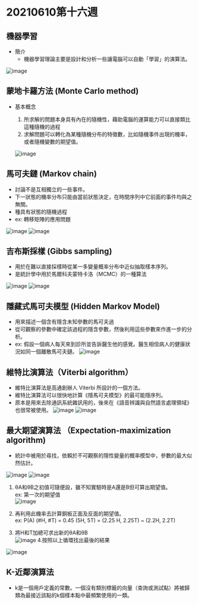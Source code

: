 # 20210610第十六週
## 機器學習
* 簡介
  * 機器學習理論主要是設計和分析一些讓電腦可以自動「學習」的演算法。

![image](https://user-images.githubusercontent.com/62127656/121537026-24d64900-ca36-11eb-9ea3-5abb4ae49416.png)

## 蒙地卡羅方法 (Monte Carlo method)
* 基本概念
  1. 所求解的問題本身具有內在的隨機性，藉助電腦的運算能力可以直接類比這種隨機的過程
  2. 求解問題可以轉化為某種隨機分布的特徵數，比如隨機事件出現的機率，或者隨機變數的期望值。
  
  ![image](https://user-images.githubusercontent.com/62127656/121537551-9b734680-ca36-11eb-832a-6d5e5c0a966e.png)
## 馬可夫鏈 (Markov chain)
* 討論不是互相獨立的一些事件。
* 下一狀態的機率分布只能由當前狀態決定，在時間序列中它前面的事件均與之無關。
* 種具有狀態的隨機過程
* ex: 轉移矩陣的應用問題
 
![image](https://user-images.githubusercontent.com/62127656/121540325-fad25600-ca38-11eb-8fd8-a894c306c0e3.png)
![image](https://user-images.githubusercontent.com/62127656/121545085-c791c600-ca3c-11eb-978e-5049c6b15e41.png)
## 吉布斯採樣 (Gibbs sampling)
* 用於在難以直接採樣時從某一多變量概率分布中近似抽取樣本序列。
* 是統計學中用於馬爾科夫蒙特卡洛（MCMC）的一種算法
 
 ![image](https://user-images.githubusercontent.com/62127656/121542363-acbe5200-ca3a-11eb-8d99-8eb8b2f171e5.png)
 ![image](https://user-images.githubusercontent.com/62127656/121545009-b8127d00-ca3c-11eb-8f8a-6a8d3fe4f798.png)
## 隱藏式馬可夫模型 (Hidden Markov Model)
* 用來描述一個含有隱含未知參數的馬可夫過
* 從可觀察的參數中確定該過程的隱含參數，然後利用這些參數來作進一步的分析。
* ex: 假設一個病人每天來到診所並告訴醫生他的感覺。醫生相信病人的健康狀況如同一個離散馬可夫鏈。
 ![image](https://user-images.githubusercontent.com/62127656/121543360-6f0df900-ca3b-11eb-9c69-6c2b090e528a.png)
## 維特比演算法（Viterbi algorithm）
* 維特比演算法是高通創辦人 Viterbi 所設計的一個方法。
* 維特比演算法可以很快地計算《隱馬可夫模型》的最可能隱序列。
* 原本是用來去除通訊系統雜訊用的，後來在《語音辨識與自然語言處理領域》也很常被使用。
![image](https://user-images.githubusercontent.com/62127656/121547168-7a165880-ca3e-11eb-9a1b-31606acf875c.png)
![image](https://user-images.githubusercontent.com/62127656/121559857-8f44b480-ca49-11eb-94b8-11767b19aa8a.png)
## 最大期望演算法  （Expectation-maximization algorithm)
*  統計中被用於尋找，依賴於不可觀察的隱性變量的概率模型中，參數的最大似然估計。
  
![image](https://user-images.githubusercontent.com/62127656/121550520-64566280-ca41-11eb-8ced-a640c3b8840c.png)
![image](https://user-images.githubusercontent.com/62127656/121550664-80f29a80-ca41-11eb-8ed8-85a343e6d921.png)
1. θA和θB之初值可隨便設，雖不知實驗時是A還是B但可算出期望值。<br>
   ex: 第一次的期望值  
![image](https://user-images.githubusercontent.com/62127656/121556717-b352c680-ca46-11eb-9436-b69b6baedd21.png)

2. 再利用此機率去計算銅板正面及反面的期望值。<br>
ex: P(A) (#H, #T) = 0.45 (5H, 5T) = (2.25 H, 2.25T) ~ (2.2H, 2.2T) 
3. 將H和T加總可求出新的θA和θB<br>
![image](https://user-images.githubusercontent.com/62127656/121558726-7daedd00-ca48-11eb-82a7-0cf84ad4ddc8.png) 
4.按照以上循環找出最後的結果

![image](https://user-images.githubusercontent.com/62127656/121559770-789e5d80-ca49-11eb-818e-4db1eaf1598d.png)
## K-近鄰演算法
* k是一個用戶定義的常數。一個沒有類別標籤的向量（查詢或測試點）將被歸類為最接近該點的k個樣本點中最頻繁使用的一類。

